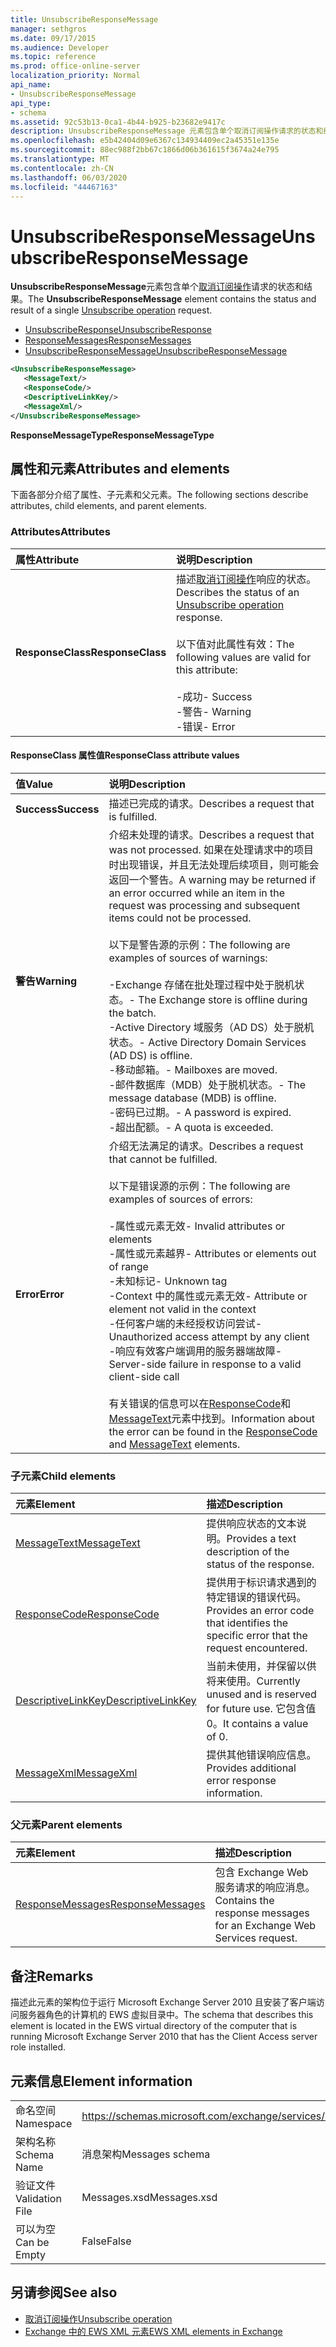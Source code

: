 ```yaml
---
title: UnsubscribeResponseMessage
manager: sethgros
ms.date: 09/17/2015
ms.audience: Developer
ms.topic: reference
ms.prod: office-online-server
localization_priority: Normal
api_name:
- UnsubscribeResponseMessage
api_type:
- schema
ms.assetid: 92c53b13-0ca1-4b44-b925-b23682e9417c
description: UnsubscribeResponseMessage 元素包含单个取消订阅操作请求的状态和结果。
ms.openlocfilehash: e5b42404d09e6367c134934409ec2a45351e135e
ms.sourcegitcommit: 88ec988f2bb67c1866d06b361615f3674a24e795
ms.translationtype: MT
ms.contentlocale: zh-CN
ms.lasthandoff: 06/03/2020
ms.locfileid: "44467163"
---
```

# <a name="unsubscriberesponsemessage"></a><span data-ttu-id="1e729-103">UnsubscribeResponseMessage</span><span class="sxs-lookup"><span data-stu-id="1e729-103">UnsubscribeResponseMessage</span></span>

<span data-ttu-id="1e729-104">**UnsubscribeResponseMessage**元素包含单个[取消订阅操作](unsubscribe-operation.md)请求的状态和结果。</span><span class="sxs-lookup"><span data-stu-id="1e729-104">The **UnsubscribeResponseMessage** element contains the status and result of a single [Unsubscribe operation](unsubscribe-operation.md) request.</span></span> 
  
- [<span data-ttu-id="1e729-105">UnsubscribeResponse</span><span class="sxs-lookup"><span data-stu-id="1e729-105">UnsubscribeResponse</span></span>](unsubscriberesponse.md)
- [<span data-ttu-id="1e729-106">ResponseMessages</span><span class="sxs-lookup"><span data-stu-id="1e729-106">ResponseMessages</span></span>](responsemessages.md)
- [<span data-ttu-id="1e729-107">UnsubscribeResponseMessage</span><span class="sxs-lookup"><span data-stu-id="1e729-107">UnsubscribeResponseMessage</span></span>](unsubscriberesponsemessage.md)
  
```xml
<UnsubscribeResponseMessage>
   <MessageText/>
   <ResponseCode/>
   <DescriptiveLinkKey/>
   <MessageXml/>
</UnsubscribeResponseMessage>
```

 <span data-ttu-id="1e729-108">**ResponseMessageType**</span><span class="sxs-lookup"><span data-stu-id="1e729-108">**ResponseMessageType**</span></span>
## <a name="attributes-and-elements"></a><span data-ttu-id="1e729-109">属性和元素</span><span class="sxs-lookup"><span data-stu-id="1e729-109">Attributes and elements</span></span>

<span data-ttu-id="1e729-110">下面各部分介绍了属性、子元素和父元素。</span><span class="sxs-lookup"><span data-stu-id="1e729-110">The following sections describe attributes, child elements, and parent elements.</span></span>
  
### <a name="attributes"></a><span data-ttu-id="1e729-111">Attributes</span><span class="sxs-lookup"><span data-stu-id="1e729-111">Attributes</span></span>

|<span data-ttu-id="1e729-112">**属性**</span><span class="sxs-lookup"><span data-stu-id="1e729-112">**Attribute**</span></span>|<span data-ttu-id="1e729-113">**说明**</span><span class="sxs-lookup"><span data-stu-id="1e729-113">**Description**</span></span>|
|:-----|:-----|
|<span data-ttu-id="1e729-114">**ResponseClass**</span><span class="sxs-lookup"><span data-stu-id="1e729-114">**ResponseClass**</span></span> <br/> | <span data-ttu-id="1e729-115">描述[取消订阅操作](unsubscribe-operation.md)响应的状态。</span><span class="sxs-lookup"><span data-stu-id="1e729-115">Describes the status of an [Unsubscribe operation](unsubscribe-operation.md) response.</span></span> <br/><br/><span data-ttu-id="1e729-116">以下值对此属性有效：</span><span class="sxs-lookup"><span data-stu-id="1e729-116">The following values are valid for this attribute:</span></span> <br/> <br/><span data-ttu-id="1e729-117">-成功</span><span class="sxs-lookup"><span data-stu-id="1e729-117">-  Success</span></span>  <br/><span data-ttu-id="1e729-118">-警告</span><span class="sxs-lookup"><span data-stu-id="1e729-118">-  Warning</span></span>  <br/><span data-ttu-id="1e729-119">-错误</span><span class="sxs-lookup"><span data-stu-id="1e729-119">-  Error</span></span>  <br/> |
   
#### <a name="responseclass-attribute-values"></a><span data-ttu-id="1e729-120">ResponseClass 属性值</span><span class="sxs-lookup"><span data-stu-id="1e729-120">ResponseClass attribute values</span></span>

|<span data-ttu-id="1e729-121">**值**</span><span class="sxs-lookup"><span data-stu-id="1e729-121">**Value**</span></span>|<span data-ttu-id="1e729-122">**说明**</span><span class="sxs-lookup"><span data-stu-id="1e729-122">**Description**</span></span>|
|:-----|:-----|
|<span data-ttu-id="1e729-123">**Success**</span><span class="sxs-lookup"><span data-stu-id="1e729-123">**Success**</span></span> <br/> |<span data-ttu-id="1e729-124">描述已完成的请求。</span><span class="sxs-lookup"><span data-stu-id="1e729-124">Describes a request that is fulfilled.</span></span>  <br/> |
|<span data-ttu-id="1e729-125">**警告**</span><span class="sxs-lookup"><span data-stu-id="1e729-125">**Warning**</span></span> <br/> | <span data-ttu-id="1e729-126">介绍未处理的请求。</span><span class="sxs-lookup"><span data-stu-id="1e729-126">Describes a request that was not processed.</span></span> <span data-ttu-id="1e729-127">如果在处理请求中的项目时出现错误，并且无法处理后续项目，则可能会返回一个警告。</span><span class="sxs-lookup"><span data-stu-id="1e729-127">A warning may be returned if an error occurred while an item in the request was processing and subsequent items could not be processed.</span></span> <br/><br/><span data-ttu-id="1e729-128">以下是警告源的示例：</span><span class="sxs-lookup"><span data-stu-id="1e729-128">The following are examples of sources of warnings:</span></span>  <br/><br/><span data-ttu-id="1e729-129">-Exchange 存储在批处理过程中处于脱机状态。</span><span class="sxs-lookup"><span data-stu-id="1e729-129">-  The Exchange store is offline during the batch.</span></span>  <br/><span data-ttu-id="1e729-130">-Active Directory 域服务（AD DS）处于脱机状态。</span><span class="sxs-lookup"><span data-stu-id="1e729-130">-  Active Directory Domain Services (AD DS) is offline.</span></span>  <br/><span data-ttu-id="1e729-131">-移动邮箱。</span><span class="sxs-lookup"><span data-stu-id="1e729-131">-  Mailboxes are moved.</span></span>  <br/><span data-ttu-id="1e729-132">-邮件数据库（MDB）处于脱机状态。</span><span class="sxs-lookup"><span data-stu-id="1e729-132">-  The message database (MDB) is offline.</span></span>  <br/><span data-ttu-id="1e729-133">-密码已过期。</span><span class="sxs-lookup"><span data-stu-id="1e729-133">-  A password is expired.</span></span>  <br/><span data-ttu-id="1e729-134">-超出配额。</span><span class="sxs-lookup"><span data-stu-id="1e729-134">-  A quota is exceeded.</span></span>  <br/> |
|<span data-ttu-id="1e729-135">**Error**</span><span class="sxs-lookup"><span data-stu-id="1e729-135">**Error**</span></span> <br/> | <span data-ttu-id="1e729-136">介绍无法满足的请求。</span><span class="sxs-lookup"><span data-stu-id="1e729-136">Describes a request that cannot be fulfilled.</span></span> <br/><br/><span data-ttu-id="1e729-137">以下是错误源的示例：</span><span class="sxs-lookup"><span data-stu-id="1e729-137">The following are examples of sources of errors:</span></span>  <br/><br/><span data-ttu-id="1e729-138">-属性或元素无效</span><span class="sxs-lookup"><span data-stu-id="1e729-138">-  Invalid attributes or elements</span></span>  <br/><span data-ttu-id="1e729-139">-属性或元素越界</span><span class="sxs-lookup"><span data-stu-id="1e729-139">-  Attributes or elements out of range</span></span>  <br/><span data-ttu-id="1e729-140">-未知标记</span><span class="sxs-lookup"><span data-stu-id="1e729-140">-  Unknown tag</span></span>  <br/><span data-ttu-id="1e729-141">-Context 中的属性或元素无效</span><span class="sxs-lookup"><span data-stu-id="1e729-141">-  Attribute or element not valid in the context</span></span>  <br/><span data-ttu-id="1e729-142">-任何客户端的未经授权访问尝试</span><span class="sxs-lookup"><span data-stu-id="1e729-142">-  Unauthorized access attempt by any client</span></span>  <br/><span data-ttu-id="1e729-143">-响应有效客户端调用的服务器端故障</span><span class="sxs-lookup"><span data-stu-id="1e729-143">-  Server-side failure in response to a valid client-side call</span></span>  <br/> <br/> <span data-ttu-id="1e729-144">有关错误的信息可以在[ResponseCode](responsecode.md)和[MessageText](messagetext.md)元素中找到。</span><span class="sxs-lookup"><span data-stu-id="1e729-144">Information about the error can be found in the [ResponseCode](responsecode.md) and [MessageText](messagetext.md) elements.</span></span>  <br/> |
   
### <a name="child-elements"></a><span data-ttu-id="1e729-145">子元素</span><span class="sxs-lookup"><span data-stu-id="1e729-145">Child elements</span></span>

|<span data-ttu-id="1e729-146">**元素**</span><span class="sxs-lookup"><span data-stu-id="1e729-146">**Element**</span></span>|<span data-ttu-id="1e729-147">**描述**</span><span class="sxs-lookup"><span data-stu-id="1e729-147">**Description**</span></span>|
|:-----|:-----|
|[<span data-ttu-id="1e729-148">MessageText</span><span class="sxs-lookup"><span data-stu-id="1e729-148">MessageText</span></span>](messagetext.md) <br/> |<span data-ttu-id="1e729-149">提供响应状态的文本说明。</span><span class="sxs-lookup"><span data-stu-id="1e729-149">Provides a text description of the status of the response.</span></span>  <br/> |
|[<span data-ttu-id="1e729-150">ResponseCode</span><span class="sxs-lookup"><span data-stu-id="1e729-150">ResponseCode</span></span>](responsecode.md) <br/> |<span data-ttu-id="1e729-151">提供用于标识请求遇到的特定错误的错误代码。</span><span class="sxs-lookup"><span data-stu-id="1e729-151">Provides an error code that identifies the specific error that the request encountered.</span></span>  <br/> |
|[<span data-ttu-id="1e729-152">DescriptiveLinkKey</span><span class="sxs-lookup"><span data-stu-id="1e729-152">DescriptiveLinkKey</span></span>](descriptivelinkkey.md) <br/> |<span data-ttu-id="1e729-153">当前未使用，并保留以供将来使用。</span><span class="sxs-lookup"><span data-stu-id="1e729-153">Currently unused and is reserved for future use.</span></span> <span data-ttu-id="1e729-154">它包含值0。</span><span class="sxs-lookup"><span data-stu-id="1e729-154">It contains a value of 0.</span></span>  <br/> |
|[<span data-ttu-id="1e729-155">MessageXml</span><span class="sxs-lookup"><span data-stu-id="1e729-155">MessageXml</span></span>](messagexml.md) <br/> |<span data-ttu-id="1e729-156">提供其他错误响应信息。</span><span class="sxs-lookup"><span data-stu-id="1e729-156">Provides additional error response information.</span></span>  <br/> |
   
### <a name="parent-elements"></a><span data-ttu-id="1e729-157">父元素</span><span class="sxs-lookup"><span data-stu-id="1e729-157">Parent elements</span></span>

|<span data-ttu-id="1e729-158">**元素**</span><span class="sxs-lookup"><span data-stu-id="1e729-158">**Element**</span></span>|<span data-ttu-id="1e729-159">**描述**</span><span class="sxs-lookup"><span data-stu-id="1e729-159">**Description**</span></span>|
|:-----|:-----|
|[<span data-ttu-id="1e729-160">ResponseMessages</span><span class="sxs-lookup"><span data-stu-id="1e729-160">ResponseMessages</span></span>](responsemessages.md) <br/> |<span data-ttu-id="1e729-161">包含 Exchange Web 服务请求的响应消息。</span><span class="sxs-lookup"><span data-stu-id="1e729-161">Contains the response messages for an Exchange Web Services request.</span></span>  <br/> |
   
## <a name="remarks"></a><span data-ttu-id="1e729-162">备注</span><span class="sxs-lookup"><span data-stu-id="1e729-162">Remarks</span></span>

<span data-ttu-id="1e729-163">描述此元素的架构位于运行 Microsoft Exchange Server 2010 且安装了客户端访问服务器角色的计算机的 EWS 虚拟目录中。</span><span class="sxs-lookup"><span data-stu-id="1e729-163">The schema that describes this element is located in the EWS virtual directory of the computer that is running Microsoft Exchange Server 2010 that has the Client Access server role installed.</span></span>
  
## <a name="element-information"></a><span data-ttu-id="1e729-164">元素信息</span><span class="sxs-lookup"><span data-stu-id="1e729-164">Element information</span></span>

|||
|:-----|:-----|
|<span data-ttu-id="1e729-165">命名空间</span><span class="sxs-lookup"><span data-stu-id="1e729-165">Namespace</span></span>  <br/> |https://schemas.microsoft.com/exchange/services/2006/messages  <br/> |
|<span data-ttu-id="1e729-166">架构名称</span><span class="sxs-lookup"><span data-stu-id="1e729-166">Schema Name</span></span>  <br/> |<span data-ttu-id="1e729-167">消息架构</span><span class="sxs-lookup"><span data-stu-id="1e729-167">Messages schema</span></span>  <br/> |
|<span data-ttu-id="1e729-168">验证文件</span><span class="sxs-lookup"><span data-stu-id="1e729-168">Validation File</span></span>  <br/> |<span data-ttu-id="1e729-169">Messages.xsd</span><span class="sxs-lookup"><span data-stu-id="1e729-169">Messages.xsd</span></span>  <br/> |
|<span data-ttu-id="1e729-170">可以为空</span><span class="sxs-lookup"><span data-stu-id="1e729-170">Can be Empty</span></span>  <br/> |<span data-ttu-id="1e729-171">False</span><span class="sxs-lookup"><span data-stu-id="1e729-171">False</span></span>  <br/> |
   
## <a name="see-also"></a><span data-ttu-id="1e729-172">另请参阅</span><span class="sxs-lookup"><span data-stu-id="1e729-172">See also</span></span>

- [<span data-ttu-id="1e729-173">取消订阅操作</span><span class="sxs-lookup"><span data-stu-id="1e729-173">Unsubscribe operation</span></span>](unsubscribe-operation.md)
- [<span data-ttu-id="1e729-174">Exchange 中的 EWS XML 元素</span><span class="sxs-lookup"><span data-stu-id="1e729-174">EWS XML elements in Exchange</span></span>](ews-xml-elements-in-exchange.md)


